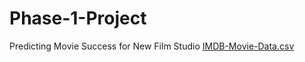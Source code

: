 # Phase-1-Project
Predicting Movie Success for New Film Studio
[IMDB-Movie-Data.csv](https://github.com/user-attachments/files/17872270/IMDB-Movie-Data.csv)
